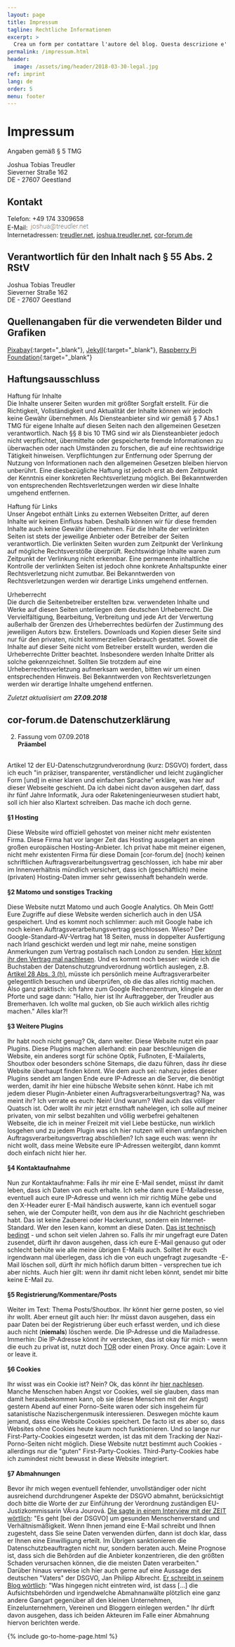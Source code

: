```yaml
---
layout: page
title: Impressum
tagline: Rechtliche Informationen
excerpt: >
  Crea un form per contattare l'autore del blog. Questa descrizione e' SEO!
permalink: /impressum.html
header:
  image: /assets/img/header/2018-03-30-legal.jpg
ref: imprint
lang: de
order: 5
menu: footer
---
```


# Impressum

Angaben gemäß § 5 TMG  

Joshua Tobias Treudler  
Sieverner Straße 162  
DE - 27607 Geestland  

## Kontakt

Telefon: +49 174 3309658  
E-Mail: <img src="assets/img/joshua-at-treudler-net.png"><br>
Internetadressen: [treudler.net](https://www.treudler.net), [joshua.treudler.net](https://joshua.treudler.net), [cor-forum.de](https://www.cor-forum.de)

## Verantwortlich für den Inhalt nach § 55 Abs. 2 RStV

Joshua Tobias Treudler  
Sieverner Straße 162  
DE - 27607 Geestland  

## Quellenangaben für die verwendeten Bilder und Grafiken

[Pixabay](//pixabay.com/){:target="_blank"}, [Jekyll](//jekyllrb.com/){:target="_blank"}, [Raspberry Pi Foundation](//www.raspberrypi.org/){:target="_blank"}

## Haftungsausschluss

Haftung für Inhalte  
Die Inhalte unserer Seiten wurden mit größter Sorgfalt erstellt. Für die Richtigkeit, Vollständigkeit und Aktualität der Inhalte können wir jedoch keine Gewähr übernehmen. Als Diensteanbieter sind wir gemäß § 7 Abs.1 TMG für eigene Inhalte auf diesen Seiten nach den allgemeinen Gesetzen verantwortlich. Nach §§ 8 bis 10 TMG sind wir als Diensteanbieter jedoch nicht verpflichtet, übermittelte oder gespeicherte fremde Informationen zu überwachen oder nach Umständen zu forschen, die auf eine rechtswidrige Tätigkeit hinweisen. Verpflichtungen zur Entfernung oder Sperrung der Nutzung von Informationen nach den allgemeinen Gesetzen bleiben hiervon unberührt. Eine diesbezügliche Haftung ist jedoch erst ab dem Zeitpunkt der Kenntnis einer konkreten Rechtsverletzung möglich. Bei Bekanntwerden von entsprechenden Rechtsverletzungen werden wir diese Inhalte umgehend entfernen.  

Haftung für Links  
Unser Angebot enthält Links zu externen Webseiten Dritter, auf deren Inhalte wir keinen Einfluss haben. Deshalb können wir für diese fremden Inhalte auch keine Gewähr übernehmen. Für die Inhalte der verlinkten Seiten ist stets der jeweilige Anbieter oder Betreiber der Seiten verantwortlich. Die verlinkten Seiten wurden zum Zeitpunkt der Verlinkung auf mögliche Rechtsverstöße überprüft. Rechtswidrige Inhalte waren zum Zeitpunkt der Verlinkung nicht erkennbar. Eine permanente inhaltliche Kontrolle der verlinkten Seiten ist jedoch ohne konkrete Anhaltspunkte einer Rechtsverletzung nicht zumutbar. Bei Bekanntwerden von Rechtsverletzungen werden wir derartige Links umgehend entfernen.  

Urheberrecht  
Die durch die Seitenbetreiber erstellten bzw. verwendeten Inhalte und Werke auf diesen Seiten unterliegen dem deutschen Urheberrecht. Die Vervielfältigung, Bearbeitung, Verbreitung und jede Art der Verwertung außerhalb der Grenzen des Urheberrechtes bedürfen der Zustimmung des jeweiligen Autors bzw. Erstellers. Downloads und Kopien dieser Seite sind nur für den privaten, nicht kommerziellen Gebrauch gestattet. Soweit die Inhalte auf dieser Seite nicht vom Betreiber erstellt wurden, werden die Urheberrechte Dritter beachtet. Insbesondere werden Inhalte Dritter als solche gekennzeichnet. Sollten Sie trotzdem auf eine Urheberrechtsverletzung aufmerksam werden, bitten wir um einen entsprechenden Hinweis. Bei Bekanntwerden von Rechtsverletzungen werden wir derartige Inhalte umgehend entfernen.  

*Zuletzt aktualisiert am **27.09.2018***

<div id="cor-datenschutz"></div>

## cor-forum.de Datenschutzerklärung

2. Fassung vom 07.09.2018
<strong><br>
Präambel</strong><br>
<br>
Artikel 12 der EU-Datenschutzgrundverordnung (kurz: DSGVO) fordert, dass ich euch "in präziser, transparenter, verständlicher und leicht zugänglicher Form [und] in einer klaren und einfachen Sprache" erkläre, was hier auf dieser Webseite geschieht. Da ich dabei nicht davon ausgehen darf, dass ihr fünf Jahre Informatik, Jura oder Raketeningenieurwesen studiert habt, soll ich hier also Klartext schreiben. Das mache ich doch gerne.<br>
<br>
<strong>§1 Hosting</strong><br>
<br>
Diese Website wird offiziell gehostet von meiner nicht mehr existenten Firma. Diese Firma hat vor langer Zeit das Hosting ausgelagert an einen großen europäischen Hosting-Anbieter. Ich privat habe mit meiner eigenen, nicht mehr existenten Firma für diese Domain [cor-forum.de] (noch) keinen schriftlichen Auftragsverarbeitungsvertrag geschlossen, ich habe mir aber im Innenverhältnis mündlich versichert, dass ich (geschäftlich) meine (privaten) Hosting-Daten immer sehr gewissenhaft behandeln werde.<br>
<strong><br>
§2 Matomo und sonstiges Tracking</strong><br>
<br>
Diese Website nutzt Matomo und auch Google Analytics. Oh Mein Gott! Eure Zugriffe auf diese Website werden sicherlich auch in den USA gespeichert. Und es kommt noch schlimmer: auch mit Google habe ich noch keinen Auftragsverarbeitungsvertrag geschlossen. Wieso? Der Google-Standard-AV-Vertrag hat 18 Seiten, muss in doppelter Ausfertigung nach Irland geschickt werden und legt mir nahe, meine sonstigen Anmerkungen zum Vertrag postalisch nach London zu senden. <a href="https://web.archive.org/web/20170305145513/https://static.googleusercontent.com/media/www.google.com/de//analytics/terms/de.pdf" class="externalURL">Hier könnt ihr den Vertrag mal nachlesen</a>. Und es kommt noch besser: würde ich die Buchstaben der Datenschutzgrundverordnung wörtlich auslegen, z.B. <a href="https://dsgvo-gesetz.de/art-28-dsgvo/" class="externalURL">Artikel 28 Abs. 3 (h)</a>, müsste ich persönlich meine Auftragsverarbeiter gelegentlich besuchen und überprüfen, ob die das alles richtig machen. Also ganz praktisch: ich fahre zum Google Rechenzentrum, klingele an der Pforte und sage dann: "Hallo, hier ist Ihr Auftraggeber, der Treudler aus Bremerhaven. Ich wollte mal gucken, ob Sie auch wirklich alles richtig machen." Alles klar?!<br>
<br>
<strong>§3 Weitere Plugins</strong><br>
<br>
Ihr habt noch nicht genug? Ok, dann weiter. Diese Website nutzt ein paar Plugins. Diese Plugins machen allerhand: ein paar beschleunigen die Website, ein anderes sorgt für schöne Optik, Fußnoten, E-Mailalerts, Shoutbox oder besonders schöne Sitemaps, die dazu führen, dass ihr diese Website überhaupt finden könnt. Wie dem auch sei: nahezu jedes dieser Plugins sendet am langen Ende eure IP-Adresse an die Server, die benötigt werden, damit ihr hier eine hübsche Website sehen könnt. Habe ich mit jedem dieser Plugin-Anbieter einen Auftragsverarbeitungsvertrag? Na, was meint ihr? Ich verrate es euch: Nein! Und warum? Weil auch das völliger Quatsch ist. Oder wollt ihr mir jetzt ernsthaft nahelegen, ich solle auf meiner privaten, von mir selbst bezahlten und völlig werbefrei gehaltenen Webseite, die ich in meiner Freizeit mit viel Liebe bestücke, nun wirklich losgehen und zu jedem Plugin was ich hier nutzen will einen umfangreichen Auftragsverarbeitungsvertrag abschließen? Ich sage euch was: wenn ihr nicht wollt, dass meine Website eure IP-Adressen weitergibt, dann kommt doch einfach nicht hier her.<br>
<br>
<strong>§4 Kontaktaufnahme</strong><br>
<br>
Nun zur Kontaktaufnahme: Falls ihr mir eine E-Mail sendet, müsst ihr damit leben, dass ich Daten von euch erhalte. Ich sehe dann eure E-Mailadresse, eventuell auch eure IP-Adresse und wenn ich mir richtig Mühe gebe und den X-Header eurer E-Mail händisch auswerte, kann ich eventuell sogar sehen, wie der Computer heißt, von dem aus ihr die Nachricht geschrieben habt. Das ist keine Zauberei oder Hackerkunst, sondern ein Internet-Standard. Wer den lesen kann, kommt an diese Daten. <a href="https://tools.ietf.org/html/rfc5322" class="externalURL">Das ist technisch bedingt</a> - und schon seit vielen Jahren so. Falls ihr mir ungefragt eure Daten zusendet, dürft ihr davon ausgehen, dass ich eure E-Mail genauso gut oder schlecht behüte wie alle meine übrigen E-Mails auch. Solltet ihr euch irgendwann mal überlegen, dass ich die von euch ungefragt zugesandte -E-Mail löschen soll, dürft ihr mich höflich darum bitten - versprechen tue ich aber nichts. Auch hier gilt: wenn ihr damit nicht leben könnt, sendet mir bitte keine E-Mail zu.<br>
<br>
<strong>§5 Registrierung/Kommentare/Posts</strong><br>
<br>
Weiter im Text: Thema Posts/Shoutbox. Ihr könnt hier gerne posten, so viel ihr wollt. Aber erneut gilt auch hier: Ihr müsst davon ausgehen, dass ein paar Daten bei der Registrierung über euch erfasst werden, und ich diese auch nicht (<strong>niemals</strong>) löschen werde. Die IP-Adresse und die Mailadresse. Immerhin: Die IP-Adresse könnt ihr verstecken, das ist okay für mich - wenn die euch zu privat ist, nutzt doch <a href="https://www.torproject.org/" class="externalURL">TOR</a> oder einen Proxy. Once again: Love it or leave it.<br>
<strong><br>
§6 Cookies</strong><br>
<br>
Ihr wisst was ein Cookie ist? Nein? Ok, das könnt ihr <a href="https://de.wikipedia.org/wiki/HTTP-Cookie" class="externalURL">hier nachlesen</a>. Manche Menschen haben Angst vor Cookies, weil sie glauben, dass man damit herausbekommen kann, ob sie (diese Menschen mit der Angst) gestern Abend auf einer Porno-Seite waren oder sich insgeheim für satanistische Nazischergenmusik interessieren. Deswegen möchte kaum jemand, dass eine Website Cookies speichert. De facto ist es aber so, dass Websites ohne Cookies heute kaum noch funktionieren. Und so lange nur First-Party-Cookies eingesetzt werden, ist das mit dem Tracking der Nazi-Porno-Seiten nicht möglich. Diese Website nutzt bestimmt auch Cookies - allerdings nur die "guten" First-Party-Cookies. Third-Party-Cookies habe ich zumindest nicht bewusst in diese Website integriert.<br>
<strong><br>
§7 Abmahnungen</strong><br>
<br>
Bevor ihr mich wegen eventuell fehlender, unvollständiger oder nicht ausreichend durchdrungener Aspekte der DSGVO abmahnt, berücksichtigt doch bitte die Worte der zur Einführung der Verordnung zuständigen EU-Justizkommissarin VÄ›ra Jourová. <a href="https://www.zeit.de/amp/digital/datenschutz/2018-05/vera-jourova-eu-kommissarin-datenschutz-grundverordnung-dsgvo?__twitter_impression=true" class="externalURL">Die sagte in einem Interview mit der ZEIT wörtlich</a>: "Es geht [bei der DSGVO] um gesunden Menschenverstand und Verhältnismäßigkeit. Wenn Ihnen jemand eine E-Mail schreibt und Ihnen zugesteht, dass Sie seine Daten verwenden dürfen, dann ist doch klar, dass er Ihnen eine Einwilligung erteilt. Im Übrigen sanktionieren die Datenschutzbeauftragten nicht nur, sondern beraten auch. Meine Prognose ist, dass sich die Behörden auf die Anbieter konzentrieren, die den größten Schaden verursachen können, die die meisten Daten verarbeiten."<br>
Darüber hinaus verweise ich hier auch gerne auf eine Aussage des deutschen "Vaters" der DSGVO, Jan Philipp Albrecht. <a href="https://www.janalbrecht.eu/2018/05/dsgvo-haeufig-gestellte-fragen-haeufig-verbreitete-mythen/" class="externalURL">Er schreibt in seinem Blog wörtlich</a>: "Was hingegen nicht eintreten wird, ist dass [...] die Aufsichtsbehörden und irgendwelche Abmahnanwälte plötzlich eine ganz andere Gangart gegenüber all den kleinen Unternehmen, Einzelunternehmern, Vereinen und Bloggern einlegen werden." Ihr dürft davon ausgehen, dass ich beiden Akteuren im Falle einer Abmahnung hiervon berichten werde.<br>


{% include go-to-home-page.html %}
